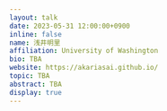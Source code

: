 ```yaml
---
layout: talk
date: 2023-05-31 12:00:00+0900
inline: false
name: 浅井明里
affiliation: University of Washington
bio: TBA
website: https://akariasai.github.io/
topic: TBA
abstract: TBA
display: true
---
```

